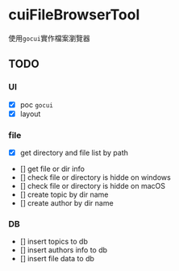 # cuiFileBrowserTool

使用`gocui`實作檔案瀏覽器

## TODO

### UI

- [X] poc `gocui`
- [X] layout

### file
- [X] get directory and file list by path
- [] get file or dir info
- [] check file or directory is hidde on windows
- [] check file or directory is hidde on macOS
- [] create topic by dir name
- [] create author by dir name

### DB
- [] insert topics to db
- [] insert authors info to db
- [] insert file data to db
